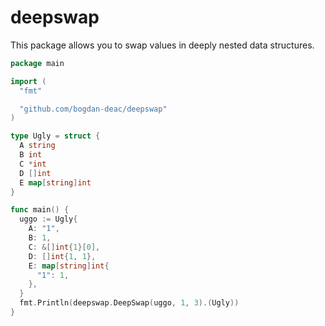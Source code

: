 # deepswap

This package allows you to swap values in deeply nested data structures.

```go
package main

import (
  "fmt"

  "github.com/bogdan-deac/deepswap"
)

type Ugly = struct {
  A string
  B int
  C *int
  D []int
  E map[string]int
}

func main() {
  uggo := Ugly{
    A: "1",
    B: 1,
    C: &[]int{1}[0],
    D: []int{1, 1},
    E: map[string]int{
      "1": 1,
    },
  }
  fmt.Println(deepswap.DeepSwap(uggo, 1, 3).(Ugly))
}
```
